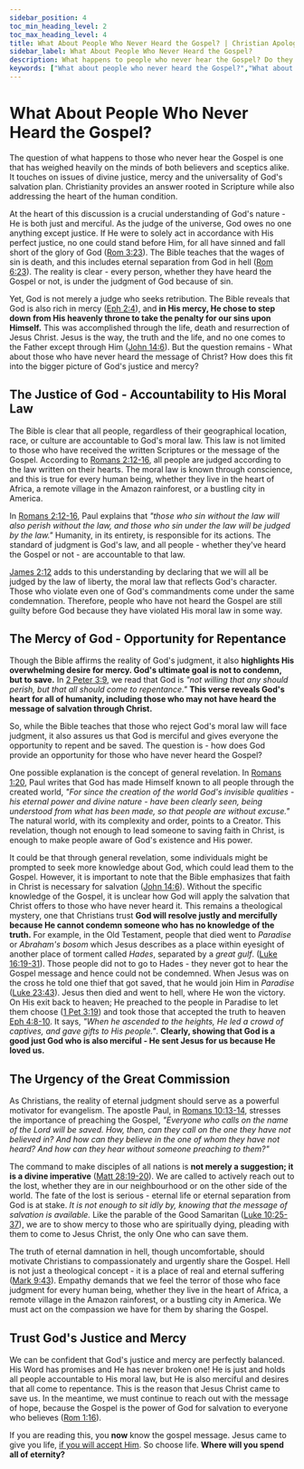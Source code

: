 ```yaml
---
sidebar_position: 4
toc_min_heading_level: 2
toc_max_heading_level: 4
title: What About People Who Never Heard the Gospel? | Christian Apologetics
sidebar_label: What About People Who Never Heard the Gospel?
description: What happens to people who never hear the Gospel? Do they go to hell or how does God judge them if He is a merciful God?
keywords: ["What about people who never heard the Gospel?","What about people who have never heard the Gospel?","God's justice and mercy","Universal salvation","General revelation","Moral law","Eternal judgment","Great Commission","Evangelism","Salvation through Christ","Gospel message","Eternity and hell","Repentance and faith","Hope in Christ"]
---
```


# What About People Who Never Heard the Gospel?

The question of what happens to those who never hear the Gospel is one that has weighed heavily on the minds of both
believers and sceptics alike. It touches on issues of divine justice, mercy and the universality of God's salvation
plan. Christianity provides an answer rooted in Scripture while also addressing the heart of the human condition.

At the heart of this discussion is a crucial understanding of God's nature - He is both just and merciful. As the
judge of the universe, God owes no one anything except justice. If He were to solely act in accordance with His
perfect justice, no one could stand before Him, for all have sinned and fall short of the glory of God
([Rom 3:23](https://www.biblegateway.com/passage/?search=Romans%203%3A23&version=NKJV)). The Bible teaches that
the wages of sin is death, and this includes eternal separation from God in hell
([Rom 6:23](https://www.biblegateway.com/passage/?search=Romans%206%3A23&version=NKJV)). The reality
is clear - every person, whether they have heard the Gospel or not, is under the judgment of God because of sin.

Yet, God is not merely a judge who seeks retribution. The Bible reveals that God is also rich in mercy
([Eph 2:4](https://www.biblegateway.com/passage/?search=eph%202%3A4&version=NKJV)), and **in His mercy, He chose
to step down from His heavenly throne to take the penalty for our sins upon Himself.** This was accomplished
through the life, death and resurrection of Jesus Christ. Jesus is the way, the truth and the life, and no one
comes to the Father except through Him
([John 14:6](https://www.biblegateway.com/passage/?search=john%2014%3A6&version=NKJV)). But the question
remains - What about those who have never heard the message of Christ? How does this fit into the bigger
picture of God's justice and mercy?

## The Justice of God - Accountability to His Moral Law

The Bible is clear that all people, regardless of their geographical location, race, or culture are accountable
to God's moral law. This law is not limited to those who have received the written Scriptures or the message of
the Gospel. According to [Romans 2:12-16](https://www.biblegateway.com/passage/?search=Romans%202%3A12-16&version=NKJV),
all people are judged according to the law written on their hearts. The moral law is known through conscience,
and this is true for every human being, whether they live in the heart of Africa, a remote village in the
Amazon rainforest, or a bustling city in America.

In [Romans 2:12-16](https://www.biblegateway.com/passage/?search=Romans%202%3A12-16&version=NKJV), Paul explains
that *"those who sin without the law will also perish without the law, and those who sin under the law will be
judged by the law."* Humanity, in its entirety, is responsible for its actions. The standard of judgment is
God's law, and all people - whether they've heard the Gospel or not - are accountable to that law.

[James 2:12](https://www.biblegateway.com/passage/?search=jam%202%3A12&version=NKJV) adds to this understanding
by declaring that we will all be judged by the law of liberty, the moral law that reflects God's character.
Those who violate even one of God's commandments come under the same condemnation. Therefore, people who have
not heard the Gospel are still guilty before God because they have violated His moral law in some way.

## The Mercy of God - Opportunity for Repentance

Though the Bible affirms the reality of God's judgment, it also **highlights His overwhelming desire for mercy.
God's ultimate goal is not to condemn, but to save.** In
[2 Peter 3:9](https://www.biblegateway.com/passage/?search=2%20Peter%203%3A9&version=NKJV), we read that God is
*"not willing that any should perish, but that all should come to repentance."* **This verse reveals God's heart
for all of humanity, including those who may not have heard the message of salvation through Christ.**

So, while the Bible teaches that those who reject God's moral law will face judgment, it also assures us that
God is merciful and gives everyone the opportunity to repent and be saved. The question is - how does God provide
an opportunity for those who have never heard the Gospel?

One possible explanation is the concept of general revelation. In
[Romans 1:20](https://www.biblegateway.com/passage/?search=Romans%201%3A20&version=NKJV), Paul writes that God
has made Himself known to all people through the created world, *"For since the creation of the world God's
invisible qualities - his eternal power and divine nature - have been clearly seen, being understood from what
has been made, so that people are without excuse."* The natural world, with its complexity and order, points
to a Creator. This revelation, though not enough to lead someone to saving faith in Christ, is enough to make
people aware of God's existence and His power.

It could be that through general revelation, some individuals might be prompted to seek more knowledge about God,
which could lead them to the Gospel. However, it is important to note that the Bible emphasizes that faith in
Christ is necessary for salvation ([John 14:6](https://www.biblegateway.com/passage/?search=jn%2014%3A6&version=NKJV)).
Without the specific knowledge of the Gospel, it is unclear how God will apply the salvation that Christ offers
to those who have never heard it. This remains a theological mystery, one that Christians trust **God will
resolve justly and mercifully because He cannot condemn someone who has no knowledge of the truth.** For example, in
the Old Testament, people that died went to *Paradise* or *Abraham's bosom* which Jesus describes as a place within
eyesight of another place of torment called *Hades*, separated by a *great gulf*.
([Luke 16:19-31](https://www.biblegateway.com/passage/?search=Luke%2016%3A19-31&version=NKJV)). Those people did not
to go to Hades - they never got to hear the Gospel message and hence could not be condemned. When Jesus was on the
cross he told one thief that got saved, that he would join Him in *Paradise*
([Luke 23:43](https://www.biblegateway.com/passage/?search=Luke%2023%3A43&version=NKJV)). Jesus then died and
went to hell, where He won the victory. On His exit back to heaven; He preached to the people in Paradise to let them choose
([1 Pet 3:19](https://www.biblegateway.com/passage/?search=1%20Pet%203%3A19&version=NKJV)) and took those that accepted
the truth to heaven [Eph 4:8-10](https://www.biblegateway.com/passage/?search=Ephesians%204%3A8-10&version=NLT). It says,
*"When he ascended to the heights, He led a crowd of captives, and gave gifts to His people."*. **Clearly, showing that
God is a good just God who is also merciful - He sent Jesus for us because He loved us.**

## The Urgency of the Great Commission

As Christians, the reality of eternal judgment should serve as a powerful motivator for evangelism. The apostle
Paul, in [Romans 10:13-14](https://www.biblegateway.com/passage/?search=Romans%2010%3A13-14&version=NKJV), stresses
the importance of preaching the Gospel, *"Everyone who calls on the name of the Lord will be saved. How, then, can
they call on the one they have not believed in? And how can they believe in the one of whom they have not heard?
And how can they hear without someone preaching to them?"*

The command to make disciples of all nations is **not merely a suggestion; it is a divine imperative**
([Matt 28:19-20](https://www.biblegateway.com/passage/?search=Matt%2028%3A19-20&version=NKJV)). We are called to
actively reach out to the lost, whether they are in our neighbourhood or on the other side of the world. The fate
of the lost is serious - eternal life or eternal separation from God is at stake. *It is not enough to sit idly by,
knowing that the message of salvation is available.* Like the parable of the Good Samaritan
([Luke 10:25-37](https://www.biblegateway.com/passage/?search=Luke%2010%3A25-37&version=NKJV)), we are to show mercy
to those who are spiritually dying, pleading with them to come to Jesus Christ, the only One who can save them.

The truth of eternal damnation in hell, though uncomfortable, should motivate Christians to compassionately
and urgently share the Gospel. Hell is not just a theological concept - it is a place of real and eternal suffering
([Mark 9:43](https://www.biblegateway.com/passage/?search=Mark%209%3A43&version=NKJV)). Empathy demands that we
feel the terror of those who face judgment for every human being, whether they live in the heart of Africa,
a remote village in the Amazon rainforest, or a bustling city in America. We must act on the compassion we have
for them by sharing the Gospel.

## Trust God's Justice and Mercy

We can be confident that God's justice and mercy are perfectly balanced. His Word has promises and He has never broken
one! He is just and holds all people accountable to His moral law, but He is also merciful and desires that all
come to repentance. This is the reason that Jesus Christ came to save us. In the meantime, we must continue to
reach out with the message of hope, because the Gospel is the power of God for salvation to everyone who believes
([Rom 1:16](https://www.biblegateway.com/passage/?search=rom%201%3A16&version=NKJV)).

If you are reading this, you **now** know the gospel message. Jesus came to give you life,
[if you will accept Him](../../jesus/because-he-lives/new-identity-in-christ.mdx). So choose life.
**Where will you spend all of eternity?**